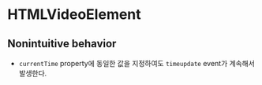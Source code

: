 # HTMLVideoElement
## Nonintuitive behavior
- ```currentTime``` property에 동일한 값을 지정하여도 ```timeupdate``` event가 계속해서 발생한다.